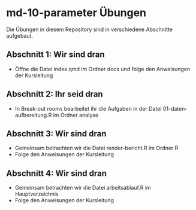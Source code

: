# md-10-parameter Übungen

Die Übungen in diesem Repository sind in verschiedene Abschnitte aufgebaut.

## Abschnitt 1: Wir sind dran

- Öffne die Datei index.qmd im Ordner docs und folge den Anweisungen der Kursleitung

## Abschnitt 2: Ihr seid dran

- In Break-out rooms bearbeitet ihr die Aufgaben in der Datei 01-daten-aufbereitung.R im Ordner analyse

## Abschnitt 3: Wir sind dran

- Gemeinsam betrachten wir die Datei render-bericht.R im Ordner R
- Folge den Anweisungen der Kursleitung

## Abschnitt 4: Wir sind dran

- Gemeinsam betrachten wir die Datei arbeitsablauf.R im Hauptverzeichnis
- Folge den Anweisungen der Kursleitung
